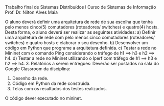 Trabalho final de Sistemas Distribuídos I
Curso de Sistemas de Informação
Prof. Dr. Nilton Alves Maia

O aluno deverá definir uma arquitetura de rede de sua escolha que tenha pelo menos cinco(5) comutadores
(roteadores/ switches) e quatro(4) hosts. Desta forma, o aluno deverá ser realizar as seguintes atividades:
a) Definir uma arquitetura de rede com pelo menos cinco comutadores (roteadores/ switches) e quatro hosts e
elaborar o seu desenho.
b) Desenvolver um código em Python que programe a arquitetura definida.
c) Testar a rede no Mininet com o comando Ping considerando o tráfego de h1 ==> h3 e h2 ==> h4.
d) Testar a rede no Mininet utilizando o Iperf com tráfego de h1 ==> h3 e h2 ==> h4.
3. Relatórios a serem entregues:
Deverão ser postados na sala do Google Classroom da disciplina:
1) Desenho da rede.
2) Código em Python da rede construída.
3) Telas com os resultados dos testes realizados.

O código dever executado no mininet.
